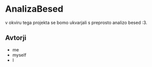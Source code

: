 # AnalizaBesed

v okviru tega projekta se bomo ukvarjali s preprosto analizo besed :3.

## Avtorji
- me
- myself
- I

